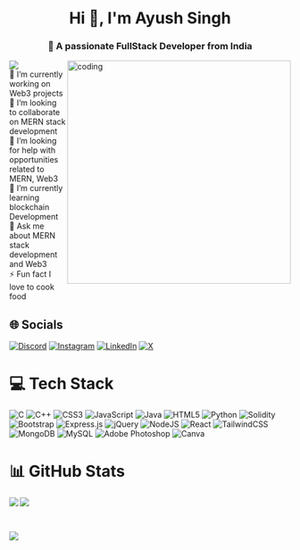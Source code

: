 <h1 align="center"> Hi 👋, I'm Ayush Singh</h1> 
<h3 align="center">💫 A passionate FullStack Developer from India</h3>
<img align="right" alt="coding" width="400"  src="https://miro.medium.com/v2/resize:fit:679/1*zVnWJtyGOX_kUIDm6ccCfQ.gif">

[![](https://visitcount.itsvg.in/api?id=ayushya0612&icon=0&color=1)](https://visitcount.itsvg.in)<br>
🔭 I’m currently working on Web3 projects<br>👯 I’m looking to collaborate on MERN stack development<br>🤝 I’m looking for help with opportunities related to MERN, Web3<br>🌱 I’m currently learning blockchain Development<br>💬 Ask me about MERN stack development and Web3<br>⚡ Fun fact I love to cook food 


## 🌐 Socials
[![Discord](https://img.shields.io/badge/Discord-%237289DA.svg?logo=discord&logoColor=white)](https://discord.gg/https://discord.com/channels/@me) [![Instagram](https://img.shields.io/badge/Instagram-%23E4405F.svg?logo=Instagram&logoColor=white)](https://instagram.com/__ayushya__) [![LinkedIn](https://img.shields.io/badge/LinkedIn-%230077B5.svg?logo=linkedin&logoColor=white)](https://linkedin.com/in/https://www.linkedin.com/in/ayush-singh-759aa41b6/) [![X](https://img.shields.io/badge/X-black.svg?logo=X&logoColor=white)](https://x.com/https://twitter.com/__ayushya__) 

# 💻 Tech Stack
![C](https://img.shields.io/badge/c-%2300599C.svg?style=plastic&logo=c&logoColor=white) ![C++](https://img.shields.io/badge/c++-%2300599C.svg?style=plastic&logo=c%2B%2B&logoColor=white) ![CSS3](https://img.shields.io/badge/css3-%231572B6.svg?style=plastic&logo=css3&logoColor=white) ![JavaScript](https://img.shields.io/badge/javascript-%23323330.svg?style=plastic&logo=javascript&logoColor=%23F7DF1E) ![Java](https://img.shields.io/badge/java-%23ED8B00.svg?style=plastic&logo=openjdk&logoColor=white) ![HTML5](https://img.shields.io/badge/html5-%23E34F26.svg?style=plastic&logo=html5&logoColor=white) ![Python](https://img.shields.io/badge/python-3670A0?style=plastic&logo=python&logoColor=ffdd54) ![Solidity](https://img.shields.io/badge/Solidity-%23363636.svg?style=plastic&logo=solidity&logoColor=white) ![Bootstrap](https://img.shields.io/badge/bootstrap-%238511FA.svg?style=plastic&logo=bootstrap&logoColor=white) ![Express.js](https://img.shields.io/badge/express.js-%23404d59.svg?style=plastic&logo=express&logoColor=%2361DAFB) ![jQuery](https://img.shields.io/badge/jquery-%230769AD.svg?style=plastic&logo=jquery&logoColor=white) ![NodeJS](https://img.shields.io/badge/node.js-6DA55F?style=plastic&logo=node.js&logoColor=white) ![React](https://img.shields.io/badge/react-%2320232a.svg?style=plastic&logo=react&logoColor=%2361DAFB) ![TailwindCSS](https://img.shields.io/badge/tailwindcss-%2338B2AC.svg?style=plastic&logo=tailwind-css&logoColor=white) ![MongoDB](https://img.shields.io/badge/MongoDB-%234ea94b.svg?style=plastic&logo=mongodb&logoColor=white) ![MySQL](https://img.shields.io/badge/mysql-%2300000f.svg?style=plastic&logo=mysql&logoColor=white) ![Adobe Photoshop](https://img.shields.io/badge/adobe%20photoshop-%2331A8FF.svg?style=plastic&logo=adobe%20photoshop&logoColor=white) ![Canva](https://img.shields.io/badge/Canva-%2300C4CC.svg?style=plastic&logo=Canva&logoColor=white)

# 📊 GitHub Stats
<p><img align="left" src="https://github-readme-stats.vercel.app/api?username=ayushya0612&theme=tokyonight&hide_border=true&include_all_commits=true&count_private=true"> <img align="center" src="https://github-readme-stats.vercel.app/api/top-langs/?username=ayushya0612&theme=tokyonight&hide_border=true&include_all_commits=true&count_private=true&layout=compact"></p><p><br></p>
<p><img align="left" src="https://github-readme-streak-stats.herokuapp.com/?user=ayushya0612&theme=tokyonight&hide_border=true"></p>

